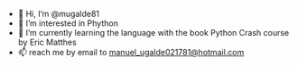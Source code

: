 - 👋 Hi, I’m @mugalde81
- 👀 I’m interested in Phython
- 🌱 I’m currently learning the language with the book Python Crash course by Eric Matthes
- 📫 reach me by email to manuel_ugalde021781@hotmail.com

<!---
mugalde81/mugalde81 is a ✨ special ✨ repository because its `README.md` (this file) appears on your GitHub profile.
You can click the Preview link to take a look at your changes.
--->
